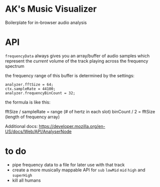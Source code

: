 # AK's Music Visualizer

Boilerplate for in-browser audio analysis

# API 
`frequencyData` always gives you an array/buffer of audio samples which represent the *current* volume of the track playing across the frequency spectrum

the frequency range of this buffer is determined by the settings:
```
analyzer.fftSize = 64;
ctx.sampleRate = 44100;
analyzer.frequencyBinCount = 32;
```

the formula is like this:

fftSize / sampleRate = range (# of hertz in each slot)
binCount / 2 = fftSize (length of frequency array)

Additional docs: https://developer.mozilla.org/en-US/docs/Web/API/AnalyserNode

# to do
 - pipe frequency data to a file for later use with that track
 - create a more musically mappable API for `sub` `lowMid` `mid` `high` and `superHigh`
 - kill all humans